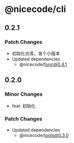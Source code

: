 # @nicecode/cli

## 0.2.1

### Patch Changes

- 初始化仓库，发个小版本
- Updated dependencies
  - @nicecode/func@0.4.1

## 0.2.0

### Minor Changes

- feat: 初始化

### Patch Changes

- Updated dependencies
  - @nicecode/tools@0.3.0

